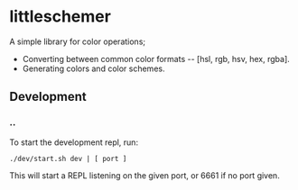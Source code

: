 # littleschemer

A simple library for color operations;
- Converting between common color formats -- [hsl, rgb, hsv, hex, rgba].
- Generating colors and color schemes.

## Development

### ..

To start the development repl, run:
```
./dev/start.sh dev | [ port ]
```

This will start a REPL listening on the given port, or 6661 if no port given.
